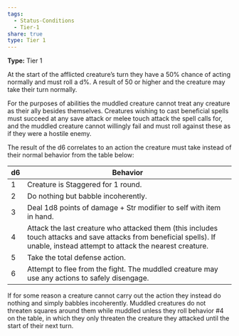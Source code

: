 ```yaml
---
tags:
  - Status-Conditions
  - Tier-1
share: true
type: Tier 1
---
```

**Type:** Tier 1

At the start of the afflicted creature’s turn they have a 50% chance of acting normally and must roll a d%. A result of 50 or higher and the creature may take their turn normally.

For the purposes of abilities the muddled creature cannot treat any creature as their ally besides themselves. Creatures wishing to cast beneficial spells must succeed at any save attack or melee touch attack the spell calls for, and the muddled creature cannot willingly fail and must roll against these as if they were a hostile enemy.

The result of the d6 correlates to an action the creature must take instead of their normal behavior from the table below:


|d6|Behavior|
|---|---|
|1|Creature is Staggered for 1 round.|
|2|Do nothing but babble incoherently.|
|3|Deal 1d8 points of damage + Str modifier to self with item in hand.|
|4|Attack the last creature who attacked them (this includes touch attacks and save attacks from beneficial spells). If unable, instead attempt to attack the nearest creature.|
|5|Take the total defense action.|
|6|Attempt to flee from the fight. The muddled creature may use any actions to safely disengage.|

If for some reason a creature cannot carry out the action they instead do nothing and simply babbles incoherently. Muddled creatures do not threaten squares around them while muddled unless they roll behavior #4 on the table, in which they only threaten the creature they attacked until the start of their next turn.